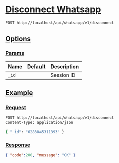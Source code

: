 # [Disconnect Whatsapp]()

<!--
@category Endpoint
-->

```bash
POST http://localhost/api/whatsapp/v1/disconnect
```

## [Options]()

### [Params]()

Name | Default | Description
--- | --- | ---
`_id` |  | Session ID

## [Example]()

### [Request]()

```bash
POST http://localhost/api/whatsapp/v1/disconnect
Content-Type: application/json

{ "_id": "6283845311393" }
```

### [Response]()

```json
{ "code":200, "message": "OK" }
```
